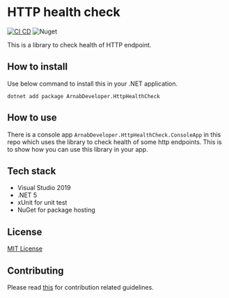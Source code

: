 # HTTP health check

[![CI CD](https://github.com/Arnab-Developer/ArnabDeveloper.HttpHealthCheck/actions/workflows/ci-cd.yml/badge.svg)](https://github.com/Arnab-Developer/ArnabDeveloper.HttpHealthCheck/actions/workflows/ci-cd.yml)
![Nuget](https://img.shields.io/nuget/v/ArnabDeveloper.HttpHealthCheck)

This is a library to check health of HTTP endpoint.

## How to install

Use below command to install this in your .NET application.

```
dotnet add package ArnabDeveloper.HttpHealthCheck
```

## How to use

There is a console app `ArnabDeveloper.HttpHealthCheck.ConsoleApp` in this repo 
which uses the library to check health of some http endpoints. This is to show 
how you can use this library in your app.

## Tech stack

- Visual Studio 2019
- .NET 5
- xUnit for unit test
- NuGet for package hosting

## License

[MIT License](https://github.com/Arnab-Developer/ApiHealthCheck/blob/main/LICENSE)

## Contributing

Please read [this](https://github.com/Arnab-Developer/ArnabDeveloper.HttpHealthCheck/blob/main/CONTRIBUTING.md) 
for contribution related guidelines.
